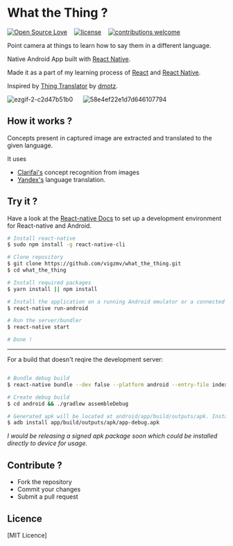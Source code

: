 # What the Thing ?

[![Open Source Love](https://badges.frapsoft.com/os/v2/open-source.svg?v=102)](https://github.com/vigzmv/Django-Users-boilerplate)  &nbsp;&nbsp;
[![license](https://img.shields.io/github/license/mashape/apistatus.svg)](https://github.com/vigzmv/Django-Users-boilerplate)  &nbsp;&nbsp;
[![contributions welcome](https://img.shields.io/badge/contributions-welcome-brightgreen.svg?style=flat)](https://github.com/vigzmv/Django-Users-boilerplate)

Point camera at things to learn how to say them in a different language.

Native Android App built with [React Native](https://github.com/facebook/react-native).

Made it as a part of my learning process of [React](https://github.com/facebook/react-native) and [React Native](https://github.com/facebook/react-native).

Inspired by [Thing Translator](https://github.com/dmotz/thing-translator) by [dmotz](https://github.com/dmotz).

![ezgif-2-c2d47b51b0](https://cloud.githubusercontent.com/assets/14950089/24720723/b2305c4e-1a5b-11e7-8717-672866128ef0.gif)
&nbsp;&nbsp;&nbsp;&nbsp;
![58e4ef22e1d7d646107794](https://cloud.githubusercontent.com/assets/14950089/24707372/ec7b4538-1a30-11e7-944d-98addd4ff146.gif)

## How it works ?

Concepts present in captured image are extracted and translated to the given language.

It uses

- [Clarifai's](https://clarifai.com/) concept recognition from images
- [Yandex's](https://tech.yandex.com/translate/) language translation.

## Try it ?

Have a look at the [React-native Docs](https://facebook.github.io/react-native/docs/getting-started.html) to set up a development environment for React-native and Android.

```sh
# Install react-native
$ sudo npm install -g react-native-cli

# Clone repository
$ git clone https://github.com/vigzmv/what_the_thing.git
$ cd what_the_thing

```


```sh
# Install required packages
$ yarn install || npm install

# Install the application on a running Android emulator or a connected Android device
$ react-native run-android

# Run the server/bundler
$ react-native start

# Done !
```

<hr/>

For a build that doesn't reqire the development server:

```sh

# Bundle debug build
$ react-native bundle --dev false --platform android --entry-file index.android.js --bundle-output ./android/app/build/intermediates/assets/debug/index.android.bundle --assets-dest ./android/app/build/intermediates/res/merged/debug

# Create debug build
$ cd android && ./gradlew assembleDebug

# Generated apk will be located at android/app/build/outputs/apk. Install it with
$ adb install app/build/outputs/apk/app-debug.apk

```


_I would be releasing a signed apk package soon which could be installed directly to device for usage._

## Contribute ?

- Fork the repository
- Commit your changes
- Submit a pull request

## Licence

[MIT Licence]